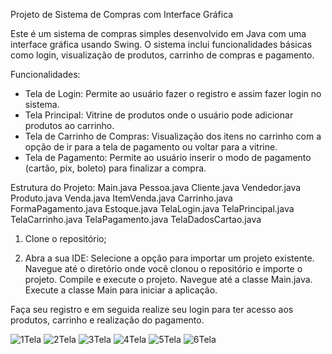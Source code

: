 


Projeto de Sistema de Compras com Interface Gráfica

Este é um sistema de compras simples desenvolvido em Java com uma interface gráfica usando Swing. O sistema inclui funcionalidades básicas como login, visualização de produtos, carrinho de compras e pagamento.

Funcionalidades:
- Tela de Login: Permite ao usuário fazer o registro e assim fazer login no sistema.
- Tela Principal: Vitrine de produtos onde o usuário pode adicionar produtos ao carrinho.
- Tela de Carrinho de Compras: Visualização dos itens no carrinho com a opção de ir para a tela de pagamento ou voltar para a vitrine.
- Tela de Pagamento: Permite ao usuário inserir o modo de pagamento (cartão, pix, boleto) para finalizar a compra.

Estrutura do Projeto:
Main.java
Pessoa.java
Cliente.java
Vendedor.java
Produto.java
Venda.java
ItemVenda.java
Carrinho.java
FormaPagamento.java
Estoque.java
TelaLogin.java
TelaPrincipal.java
TelaCarrinho.java
TelaPagamento.java
TelaDadosCartao.java

1. Clone o repositório;

2. Abra a sua IDE:
Selecione a opção para importar um projeto existente.
Navegue até o diretório onde você clonou o repositório e importe o projeto.
Compile e execute o projeto.
Navegue até a classe Main.java.
Execute a classe Main para iniciar a aplicação.

Faça seu registro e em seguida realize seu login para ter acesso aos produtos, carrinho e realização do pagamento.


![1Tela](https://github.com/Kaiquemagalhaess/Trabalho-final-de-LP-POO./assets/144180211/561e42a1-92fa-4afb-b87f-d9733c3c42ed)
![2Tela](https://github.com/Kaiquemagalhaess/Trabalho-final-de-LP-POO./assets/144180211/205d16c0-8b4f-4991-96d8-d7f0ebf8a985)
![3Tela](https://github.com/Kaiquemagalhaess/Trabalho-final-de-LP-POO./assets/144180211/84cdf2cd-1d97-4656-b562-a9d4d428473a)
![4Tela](https://github.com/Kaiquemagalhaess/Trabalho-final-de-LP-POO./assets/144180211/282c89bc-38bb-4815-9681-41ba1730d781)
![5Tela](https://github.com/Kaiquemagalhaess/Trabalho-final-de-LP-POO./assets/144180211/429476d1-42db-47bd-a81d-3ccffbbc3f20)
![6Tela](https://github.com/Kaiquemagalhaess/Trabalho-final-de-LP-POO./assets/144180211/2e13b170-38a0-4013-954b-5f91c7d873a8)

